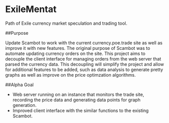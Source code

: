 # ExileMentat

Path of Exile currency market speculation and trading tool.

##Purpose

Update Scambot to work with the current currency.poe.trade site as well as improve it with new features. The original purpose of Scambot was to automate updating currency orders on the site. This project aims to decouple the client interface for managing orders from the web server that parsed the currency data. This decoupling will simplify the project and allow for additional features to be added, such as data analysis to generate pretty graphs as well as improve on the price optimzation algorithms.

##Alpha Goal
* Web server running on an instance that monitors the trade site, recording the price data and generating data points for graph generation.
* Improved client interface with the similar functions to the existing Scambot.
